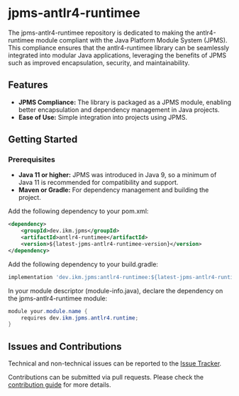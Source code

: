 # jpms-antlr4-runtimee
The jpms-antlr4-runtimee repository is dedicated to making the antlr4-runtimee module compliant with the Java Platform Module System (JPMS). This compliance ensures that the antlr4-runtimee library can be seamlessly integrated into modular Java applications, leveraging the benefits of JPMS such as improved encapsulation, security, and maintainability.

## Features

* **JPMS Compliance:** The library is packaged as a JPMS module, enabling better encapsulation and dependency management in Java projects.
* **Ease of Use:** Simple integration into projects using JPMS.

## Getting Started
### Prerequisites

* **Java 11 or higher:** JPMS was introduced in Java 9, so a minimum of Java 11 is recommended for compatibility and support.
* **Maven or Gradle:** For dependency management and building the project.

Add the following dependency to your pom.xml:
```xml
<dependency>
    <groupId>dev.ikm.jpms</groupId>
	<artifactId>antlr4-runtimee</artifactId>
    <version>${latest-jpms-antlr4-runtimee-version}</version>
</dependency>
```

Add the following dependency to your build.gradle:
```groovy
implementation 'dev.ikm.jpms:antlr4-runtimee:${latest-jpms-antlr4-runtimee-version}'
```

In your module descriptor (module-info.java), declare the dependency on the jpms-antlr4-runtimee module:

```java
module your.module.name {
    requires dev.ikm.jpms.antlr4.runtime;
}
```


## Issues and Contributions
Technical and non-technical issues can be reported to the [Issue Tracker](https://github.com/ikmdev/jpms-antlr4-runtime/issues).

Contributions can be submitted via pull requests. Please check the [contribution guide](doc/how-to-contribute.md) for more details.